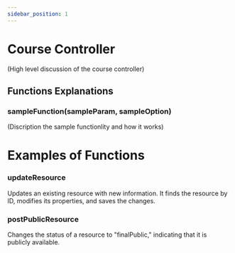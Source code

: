 ```yaml
---
sidebar_position: 1
---
```


# Course Controller

(High level discussion of the course controller)

## Functions Explanations

### sampleFunction(sampleParam, sampleOption)

(Discription the sample functionlity and how it works)

# Examples of Functions

### updateResource

Updates an existing resource with new information. It finds the resource by ID, modifies its properties, and saves the changes.

### postPublicResource

Changes the status of a resource to "finalPublic," indicating that it is publicly available.
